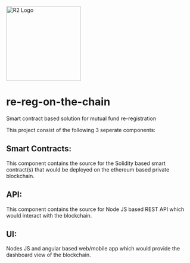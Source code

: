
<img width="200" alt="R2 Logo" src="https://user-images.githubusercontent.com/30883399/29363375-5cc10a82-82ad-11e7-85a1-c273a01417a2.PNG">

# re-reg-on-the-chain
Smart contract based solution for mutual fund re-registration

This project consist of the following 3 seperate components:
## Smart Contracts: ## 
This component contains the source for the Solidity based smart contract(s) that would be deployed on the ethereum based private blockchain.
## API: ##
This component contains the source for Node JS based REST API which would interact with the blockchain.
## UI: ##
Nodes JS and angular based web/mobile app which would provide the dashboard view of the blockchain.
